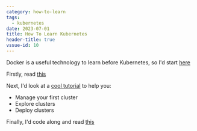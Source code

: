 ```yaml
---
category: how-to-learn
tags:
  - kubernetes
date: 2023-07-01
title: How To Learn Kubernetes
header-title: true
vssue-id: 10
---
```


Docker is a useful technology to learn before Kubernetes, so I'd start [here](/how-to-learn/docker/)

Firstly, read [this](https://containerjournal.com/topics/container-ecosystems/how-docker-and-kubernetes-work-together)

Next, I'd look at a [cool tutorial](https://kubernetes.io/docs/tutorials/kubernetes-basics/create-cluster/cluster-interactive/) to help you:
- Manage your first cluster
- Explore clusters
- Deploy clusters

Finally, I'd code along and read [this](https://www.freecodecamp.org/news/learn-kubernetes-in-under-3-hours-a-detailed-guide-to-orchestrating-containers-114ff420e882/)